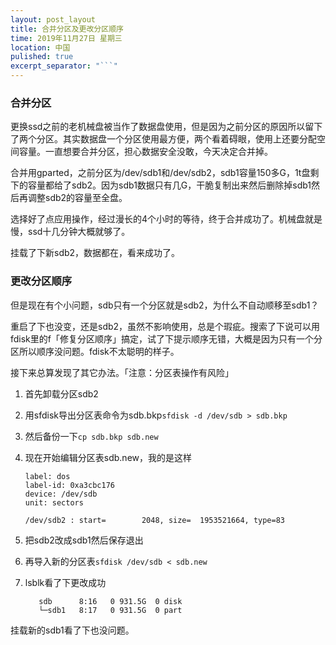```yaml
---
layout: post_layout
title: 合并分区及更改分区顺序
time: 2019年11月27日 星期三
location: 中国
pulished: true
excerpt_separator: "```"
---
```






### 合并分区

更换ssd之前的老机械盘被当作了数据盘使用，但是因为之前分区的原因所以留下了两个分区。其实数据盘一个分区使用最方便，两个看着碍眼，使用上还要分配空间容量。一直想要合并分区，担心数据安全没敢，今天决定合并掉。

合并用gparted，之前分区为/dev/sdb1和/dev/sdb2，sdb1容量150多G，1t盘剩下的容量都给了sdb2。因为sdb1数据只有几G，干脆复制出来然后删除掉sdb1然后再调整sdb2的容量至全盘。

选择好了点应用操作，经过漫长的4个小时的等待，终于合并成功了。机械盘就是慢，ssd十几分钟大概就够了。

挂载了下新sdb2，数据都在，看来成功了。

### 更改分区顺序

但是现在有个小问题，sdb只有一个分区就是sdb2，为什么不自动顺移至sdb1？

重启了下也没变，还是sdb2，虽然不影响使用，总是个瑕疵。搜索了下说可以用fdisk里的f「修复分区顺序」搞定，试了下提示顺序无错，大概是因为只有一个分区所以顺序没问题。fdisk不太聪明的样子。

接下来总算发现了其它办法。「注意：分区表操作有风险」

1. 首先卸载分区sdb2

2. 用sfdisk导出分区表命令为sdb.bkp`sfdisk -d /dev/sdb > sdb.bkp`
<!--more-->
3. 然后备份一下`cp sdb.bkp sdb.new`

4. 现在开始编辑分区表sdb.new，我的是这样

   ```
   label: dos
   label-id: 0xa3cbc176
   device: /dev/sdb
   unit: sectors
   
   /dev/sdb2 : start=        2048, size=  1953521664, type=83
   ```

   

5. 把sdb2改成sdb1然后保存退出

6. 再导入新的分区表`sfdisk /dev/sdb < sdb.new`

7. lsblk看了下更改成功

   ```
      sdb      8:16   0 931.5G  0 disk
      └─sdb1   8:17   0 931.5G  0 part 
   ```

挂载新的sdb1看了下也没问题。
